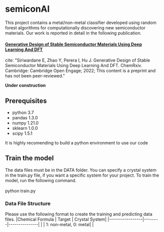 # semiconAI
This project contains a metal/non-metal classifier developed using random forest algorithms for computationally discovering new semiconductor materials. Our work is reported in detail in the following publication.

#### [Generative Design of Stable Semiconductor Materials Using Deep Learning And DFT](https://chemrxiv.org/engage/chemrxiv/article-details/61d08f7275c57229dbff6255)

cite:  "Siriwardane E, Zhao Y, Perera I, Hu J. Generative Design of Stable Semiconductor Materials Using Deep Learning And DFT. ChemRxiv. Cambridge: Cambridge Open Engage; 2022; This content is a preprint and has not been peer-reviewed."

**Under construction**

## Prerequisites
- python 3.7
- pandas 1.3.0
- numpy 1.21.0
- sklearn 1.0.0
- scipy 1.5.1

It is highly recomending to build a python environment to use our code

## Train the model

The data files must be in the DATA folder. You can specify a crystal system in the train.py file, if you want a specific system for your project. To train the model, run the following command.  <br />  <br />
python train.py

### Data File Structure
Please use the following format to create the training and predicting data files.
|Chemical Formula | Target | Crystal System|
|-----------------|--------|---------------|
| | 1: non-metal, 0: metal| |


